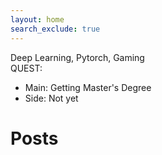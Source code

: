 ```yaml
---
layout: home
search_exclude: true
---
```


Deep Learning, Pytorch, Gaming
<br>
QUEST:
* Main: Getting Master's Degree
* Side: Not yet

# Posts